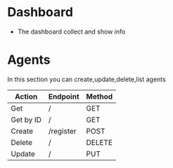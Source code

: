 # Dashboard

- The dashboard collect and show info

# Agents
In this section you can create,update,delete,list agents

| Action      | Endpoint | Method |
| ----------- | ----------- | ----------- |
| Get         | /           | GET |
| Get by ID   | /<id>       | GET |
| Create      | /register   | POST |
| Delete      | /<id>       | DELETE |
| Update      | /<id>       | PUT |